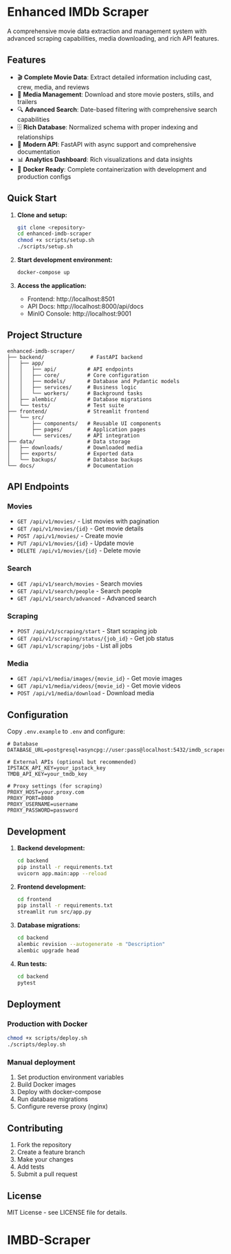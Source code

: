 # Enhanced IMDb Scraper

A comprehensive movie data extraction and management system with advanced scraping capabilities, media downloading, and rich API features.

## Features

- 🎬 **Complete Movie Data**: Extract detailed information including cast, crew, media, and reviews
- 📸 **Media Management**: Download and store movie posters, stills, and trailers
- 🔍 **Advanced Search**: Date-based filtering with comprehensive search capabilities
- 🗄️ **Rich Database**: Normalized schema with proper indexing and relationships
- 🚀 **Modern API**: FastAPI with async support and comprehensive documentation
- 📊 **Analytics Dashboard**: Rich visualizations and data insights
- 🐳 **Docker Ready**: Complete containerization with development and production configs

## Quick Start

1. **Clone and setup:**
   ```bash
   git clone <repository>
   cd enhanced-imdb-scraper
   chmod +x scripts/setup.sh
   ./scripts/setup.sh
   ```

2. **Start development environment:**
   ```bash
   docker-compose up
   ```

3. **Access the application:**
   - Frontend: http://localhost:8501
   - API Docs: http://localhost:8000/api/docs
   - MinIO Console: http://localhost:9001

## Project Structure

```
enhanced-imdb-scraper/
├── backend/               # FastAPI backend
│   ├── app/
│   │   ├── api/          # API endpoints
│   │   ├── core/         # Core configuration
│   │   ├── models/       # Database and Pydantic models
│   │   ├── services/     # Business logic
│   │   └── workers/      # Background tasks
│   ├── alembic/          # Database migrations
│   └── tests/            # Test suite
├── frontend/             # Streamlit frontend
│   └── src/
│       ├── components/   # Reusable UI components
│       ├── pages/        # Application pages
│       └── services/     # API integration
├── data/                 # Data storage
│   ├── downloads/        # Downloaded media
│   ├── exports/          # Exported data
│   └── backups/          # Database backups
└── docs/                 # Documentation
```

## API Endpoints

### Movies
- `GET /api/v1/movies/` - List movies with pagination
- `GET /api/v1/movies/{id}` - Get movie details
- `POST /api/v1/movies/` - Create movie
- `PUT /api/v1/movies/{id}` - Update movie
- `DELETE /api/v1/movies/{id}` - Delete movie

### Search
- `GET /api/v1/search/movies` - Search movies
- `GET /api/v1/search/people` - Search people
- `GET /api/v1/search/advanced` - Advanced search

### Scraping
- `POST /api/v1/scraping/start` - Start scraping job
- `GET /api/v1/scraping/status/{job_id}` - Get job status
- `GET /api/v1/scraping/jobs` - List all jobs

### Media
- `GET /api/v1/media/images/{movie_id}` - Get movie images
- `GET /api/v1/media/videos/{movie_id}` - Get movie videos
- `POST /api/v1/media/download` - Download media

## Configuration

Copy `.env.example` to `.env` and configure:

```env
# Database
DATABASE_URL=postgresql+asyncpg://user:pass@localhost:5432/imdb_scraper

# External APIs (optional but recommended)
IPSTACK_API_KEY=your_ipstack_key
TMDB_API_KEY=your_tmdb_key

# Proxy settings (for scraping)
PROXY_HOST=your.proxy.com
PROXY_PORT=8080
PROXY_USERNAME=username
PROXY_PASSWORD=password
```

## Development

1. **Backend development:**
   ```bash
   cd backend
   pip install -r requirements.txt
   uvicorn app.main:app --reload
   ```

2. **Frontend development:**
   ```bash
   cd frontend
   pip install -r requirements.txt
   streamlit run src/app.py
   ```

3. **Database migrations:**
   ```bash
   cd backend
   alembic revision --autogenerate -m "Description"
   alembic upgrade head
   ```

4. **Run tests:**
   ```bash
   cd backend
   pytest
   ```

## Deployment

### Production with Docker
```bash
chmod +x scripts/deploy.sh
./scripts/deploy.sh
```

### Manual deployment
1. Set production environment variables
2. Build Docker images
3. Deploy with docker-compose
4. Run database migrations
5. Configure reverse proxy (nginx)

## Contributing

1. Fork the repository
2. Create a feature branch
3. Make your changes
4. Add tests
5. Submit a pull request

## License

MIT License - see LICENSE file for details.
# IMBD-Scraper
